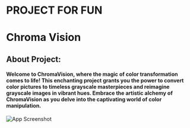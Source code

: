  
# PROJECT FOR FUN
# Chroma Vision
## About Project:
#### Welcome to ChromaVision, where the magic of color transformation comes to life! This enchanting project grants you the power to convert color pictures to timeless grayscale masterpieces and reimagine grayscale images in vibrant hues. Embrace the artistic alchemy of ChromaVision as you delve into the captivating world of color manipulation.

![App Screenshot](https://colormadehappy.com/wp-content/uploads/2021/01/DIY-Abstract-Art-Project-4-1.jpg)


